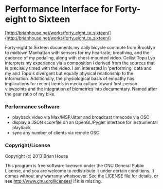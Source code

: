 Performance Interface for Forty-eight to Sixteen
================================================

[http://brianhouse.net/works/forty_eight_to_sixteen/](http://brianhouse.net/works/forty_eight_to_sixteen/)

Forty-eight to Sixteen documents my daily bicycle commute from Brooklyn to midtown Manhattan with sensors for my heartrate, breathing, and the cadence of my pedaling, along with chest-mounted video. Cellist Topu Lyo interprets my experience via a composition I derived from the sources that is precisely timed with the video. I am interested in 'performing' data and my and Topu's divergent but equally physical relationship to the information. Additionally, the physiological basis of empathy has implications for recent trends in media culture toward first-person viewpoints and the integration of biometrics into documentary. Named after the gear ratio of my bike.


### Performance software

- playback video via Max/MSP/Jitter and broadcast timecode via OSC
- display a JSON scorefile on an OpenGL/Pyglet interface for instrumental playback
- sync any number of clients via remote OSC


### Copyright/License

Copyright (c) 2013 Brian House

This program is free software licensed under the GNU General Public License, and you are welcome to redistribute it under certain conditions. It comes without any warranty whatsoever. See the LICENSE file for details, or see <http://www.gnu.org/licenses/> if it is missing.